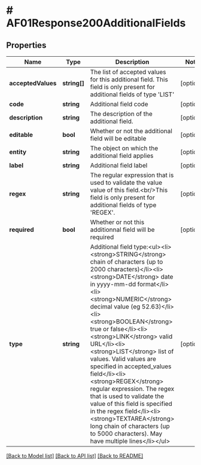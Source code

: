 # # AF01Response200AdditionalFields

## Properties

Name | Type | Description | Notes
------------ | ------------- | ------------- | -------------
**acceptedValues** | **string[]** | The list of accepted values for this additional field. This field is only present for additional fields of type &#39;LIST&#39; | [optional]
**code** | **string** | Additional field code | [optional]
**description** | **string** | The description of the additional field. | [optional]
**editable** | **bool** | Whether or not the additional field will be editable | [optional]
**entity** | **string** | The object on which the additional field applies | [optional]
**label** | **string** | Additional field label | [optional]
**regex** | **string** | The regular expression that is used to validate the value value of this field.&lt;br/&gt;This field is only present for additional fields of type &#39;REGEX&#39;. | [optional]
**required** | **bool** | Whether or not this additionnal field will be required | [optional]
**type** | **string** | Additional field type:&lt;ul&gt;&lt;li&gt;&lt;strong&gt;STRING&lt;/strong&gt; chain of characters (up to 2000 characters)&lt;/li&gt;&lt;li&gt;&lt;strong&gt;DATE&lt;/strong&gt; date in yyyy-mm-dd format&lt;/li&gt;&lt;li&gt;&lt;strong&gt;NUMERIC&lt;/strong&gt; decimal value (eg 52.63)&lt;/li&gt;&lt;li&gt;&lt;strong&gt;BOOLEAN&lt;/strong&gt; true or false&lt;/li&gt;&lt;li&gt;&lt;strong&gt;LINK&lt;/strong&gt; valid URL&lt;/li&gt;&lt;li&gt;&lt;strong&gt;LIST&lt;/strong&gt; list of values. Valid values are specified in accepted_values field&lt;/li&gt;&lt;li&gt;&lt;strong&gt;REGEX&lt;/strong&gt; regular expression. The regex that is used to validate the value of this field is specified in the regex field&lt;/li&gt;&lt;li&gt;&lt;strong&gt;TEXTAREA&lt;/strong&gt; long chain of characters (up to 5000 characters). May have multiple lines&lt;/li&gt;&lt;/ul&gt; | [optional]

[[Back to Model list]](../../README.md#models) [[Back to API list]](../../README.md#endpoints) [[Back to README]](../../README.md)
